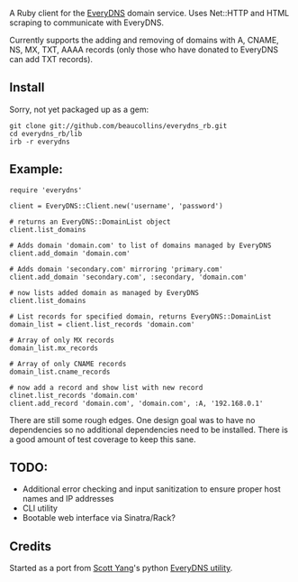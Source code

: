 A Ruby client for the [EveryDNS][everydns] domain service. Uses Net::HTTP and
HTML scraping to communicate with EveryDNS.

  [everydns]: http://everydns.com "EveryDNS website"
  
Currently supports the adding and removing of domains with A, CNAME, NS, MX,
TXT, AAAA records (only those who have donated to EveryDNS can add TXT records).

## Install

Sorry, not yet packaged up as a gem:

    git clone git://github.com/beaucollins/everydns_rb.git
    cd everydns_rb/lib
    irb -r everydns
    

## Example:

    require 'everydns'
    
    client = EveryDNS::Client.new('username', 'password')
    
    # returns an EveryDNS::DomainList object
    client.list_domains
    
    # Adds domain 'domain.com' to list of domains managed by EveryDNS
    client.add_domain 'domain.com'
    
    # Adds domain 'secondary.com' mirroring 'primary.com'
    client.add_domain 'secondary.com', :secondary, 'domain.com'
    
    # now lists added domain as managed by EveryDNS
    client.list_domains
    
    # List records for specified domain, returns EveryDNS::DomainList
    domain_list = client.list_records 'domain.com'
    
    # Array of only MX records
    domain_list.mx_records
    
    # Array of only CNAME records
    domain_list.cname_records
    
    # now add a record and show list with new record
    clinet.list_records 'domain.com'
    client.add_record 'domain.com', 'domain.com', :A, '192.168.0.1'
    

There are still some rough edges. One design goal was to have no dependencies
so no additional dependencies need to be installed. There is a good amount of
test coverage to keep this sane.

## TODO:

  * Additional error checking and input sanitization to ensure proper host names
    and IP addresses
  * CLI utility
  * Bootable web interface via Sinatra/Rack?
    
## Credits

Started as a port from [Scott Yang][scottyang]'s python [EveryDNS utility][python].

  [scottyang]: http://scott.yang.id.au/ "Scott Yang's website"
  [python]: http://hostingfu.com/article/everydns-python-api-and-command-shell "EveryDNS Python Utility"
